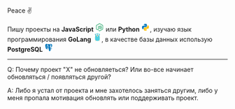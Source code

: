 Peace ✌️

Пишу проекты на **JavaScript** <img src="https://raw.githubusercontent.com/Redume/Redume/master/icons/nodejs.svg" alt="JavaScript" height=20> или **Python** <img src="https://raw.githubusercontent.com/Redume/Redume/master/icons/python.svg" alt="Python" height=20>, изучаю язык программирования **GoLang** <img src="https://raw.githubusercontent.com/Redume/Redume/master/icons/golang.svg" alt="GoLang" height=20>, в качестве базы данных использую **PostgreSQL** <img src="https://raw.githubusercontent.com/Redume/Redume/master/icons/postgresql.svg" alt="PostgreSQL" height=20>

---

Q: Почему проект "X" не обновляеться? Или во-все начинает обновляться / появляться другой? 

A: Либо я устал от проекта и мне захотелось заняться другим, либо у меня пропала мотивация обновлять или поддерживать проект.
